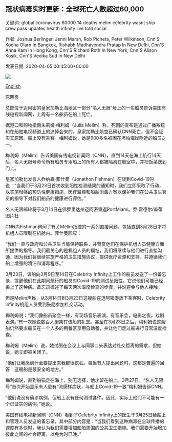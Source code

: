## 冠状病毒实时更新：全球死亡人数超过60,000

关键词: global coronavirus 60000 14 deaths melim celebrity wasnt ship crew pass updates health infinity live told social

作者: Joshua Berlinger, Jenni Marsh, Rob Picheta, Peter Wilkinson, Cnn S Kocha Olarn In Bangkok, Rishabh Madhavendra Pratap In New Delhi, Cnn'S Anna Kam In Hong Kong, Cnn'S Richard Roth In New York, Cnn'S Alison Kosik, Cnn'S Vedika Sud In New Delhi

发表日期: 2020-04-05 00:45:00+00:00

![](https://cdn.cnn.com/cnnnext/dam/assets/200130165125-corona-virus-cdc-image-super-tease.jpg)

[English](Coronavirus%20live%20updates%3A%20Global%20deaths%20pass%2060%2C000.md)

[原网页](https://edition.cnn.com/world/live-news/coronavirus-pandemic-04-05-20/index.html)

总部位于迈阿密的皇家加勒比海地区一部分“名人无限”号上的一名船员告诉美国有线电视新闻网，上周有一名船员在船上死亡。

据港口和购物指南朱莉娅·梅利姆（Julia Melim）称，死因的宣布是通过广播系统和在船舶电视频道上的追悼会来的。皇家加勒比航空已确认CNN死亡，但不会证实其原因。船上没有乘客。梅利姆说，她是900多名被困在坦帕海岸附近的船员之一。

梅利姆（Melim）告诉美国有线电视新闻网（CNN），直到14天在海上航行14天后，名人无限号命令所有船员专用船上的所有人都被隔离在舱室中，并把饭菜送到门上。

皇家加勒比发言人乔纳森·菲什曼（Jonathon Fishman）在谈到Covid-19时说：“当我们于3月23日首次收到阳性检测结果的通知时，我们立即采取了行动，以实施增强的预防性健康措施，医疗监控和船舶消毒方案以保护我们在公共卫生官员的指导下对我们船员的健康进行评估。”

名人无限邮轮将于3月14日在佛罗里达州迈阿密重返PortMiami。乔·雷德尔/盖蒂图片社

CNN向Fishman询问了有关Melim指控的一系列直接问题，包括直到3月28日才将机组人员限制在机舱内。菲什曼回应：

“我们一直与政府和公共卫生当局保持联系，并赞赏他们在保护机组人员健康方面所提供的指导。我们最关心的是机组人员的福祉，我们将继续与他们进行直接沟通，因为我们将继续实施严格的卫生措施协议，提供医疗资源和支持，并遵循我们船上增强的清洁和消毒程序。”

3月23日，该船向3月9日至14日在Celebrity Infinity上工作的船员发送了一份备忘录，提醒他们在此期间航行的船员对Covid-19的测试呈阳性。它说他们可能已经染上了这种病。备忘录概述了每天两次温度检查的步骤，并说避免与他人接触。

但是Melim声称，从3月14日到3月23日这艘船在迈阿密港放下乘客时，Celebrity Infinity机组人员受到鼓励参加社交活动。

梅利姆说：“我们像船员聚会一样，有现场音乐表演，有音乐会，电影之夜，戏剧表演。”有一次她说数百人聚集在该船的礼堂。甚至在3月23日之后，梅利姆说这艘船仍然要求船员在一个人多的用餐区享用自助餐，并让他们走过船进行日常温度检查。

梅利姆（Melim）说，她试图在会议上与同事口头表达对社交距离的需求，但她说，她立即被关闭了。

“他们让我感到什至要提出来我都很疯狂。每当有人提出问题时，这都是普遍的回答：这艘船是最安全的地方。”

梅利姆说，直到船锚定在海上，别无选择，他才留在船上。3月27日，“名人无限号”首次开始显示有人患有“流感样症状，与船上Covid-19一致”梅利姆告诉CNN。

“他们说没有确诊病例，但船上没有任何测试套件。因此，实际上他们不可能有一个已证实的病例。”她说。

美国有线电视新闻网（CNN）看到了Celebrity Infinity上的医生于3月25日给船上和管理人员发送的备忘录，其中部分内容是：“当我们看到这种病毒在全球传播的速度有多快时，我认为我们需要增加船舶周围的公共卫生措施。我们需要开始增加彼此之间的社会距离，以免为时已晚。”